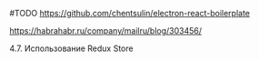 #TODO
https://github.com/chentsulin/electron-react-boilerplate


https://habrahabr.ru/company/mailru/blog/303456/

4.7. Использование Redux Store
